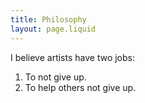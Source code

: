 ```yaml
---
title: Philosophy
layout: page.liquid
---
```


I believe artists have two jobs:

1. To not give up.
2. To help others not give up.
